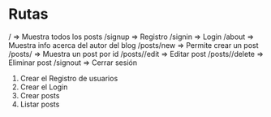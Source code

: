 # Rutas

/ => Muestra todos los posts
/signup => Registro
/signin => Login
/about => Muestra info acerca del autor del blog
/posts/new => Permite crear un post
/posts/<id> => Muestra un post por id
/posts/<id>/edit => Editar post
/posts/<id>/delete => Eliminar post
/signout => Cerrar sesión

1. Crear el Registro de usuarios
2. Crear el Login
3. Crear posts
4. Listar posts
